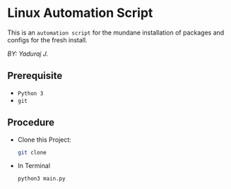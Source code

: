 # Linux Automation Script

This is an `automation script` for the mundane installation of packages and configs for the fresh install.

*BY: Yaduraj J.*

## Prerequisite

* `Python 3`
* `git`

## Procedure

* Clone this Project:

    ```sh
    git clone 
    ```

* In Terminal
  
    ```sh
    python3 main.py
    ```